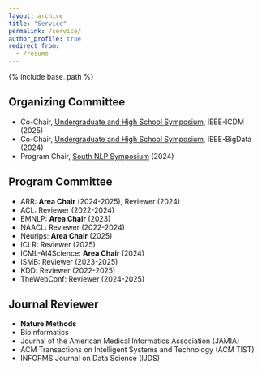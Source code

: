```yaml
---
layout: archive
title: "Service"
permalink: /service/
author_profile: true
redirect_from:
  - /resume
---
```


{% include base_path %}

## Organizing Committee

- Co-Chair, [Undergraduate and High School Symposium](https://xuanwang91.github.io/2025-ICDM-UGHS/), IEEE-ICDM (2025)
- Co-Chair, [Undergraduate and High School Symposium](https://studentpapers-bigdata2024.netlify.app/), IEEE-BigData (2024)
- Program Chair, [South NLP Symposium](https://southnlp.github.io/southnlp2024/) (2024)

## Program Committee

- ARR: **Area Chair** (2024-2025), Reviewer (2024)
- ACL: Reviewer (2022-2024)
- EMNLP: **Area Chair** (2023)
- NAACL: Reviewer (2022-2024)
- Neurips: **Area Chair** (2025)
- ICLR: Reviewer (2025)
- ICML-AI4Science: **Area Chair** (2024)
- ISMB: Reviewer (2023-2025)
- KDD: Reviewer (2022-2025)
- TheWebConf: Reviewer (2024-2025)

## Journal Reviewer

- **Nature Methods**
- Bioinformatics
- Journal of the American Medical Informatics Association (JAMIA)
- ACM Transactions on Intelligent Systems and Technology (ACM TIST)
- INFORMS Journal on Data Science (IJDS)
  
